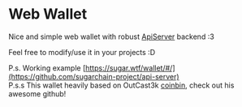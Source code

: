 #  Web Wallet
Nice and simple web wallet with robust [ApiServer](https://github.com/sugarchain-project/api-server) backend :3

Feel free to modify/use it in your projects :D

P.s. Working example [https://sugar.wtf/wallet/#/](https://github.com/sugarchain-project/api-server)  
P.s.s This wallet heavily based on OutCast3k [coinbin](http://github.com/OutCast3k/coinbin), check out his awesome github!
